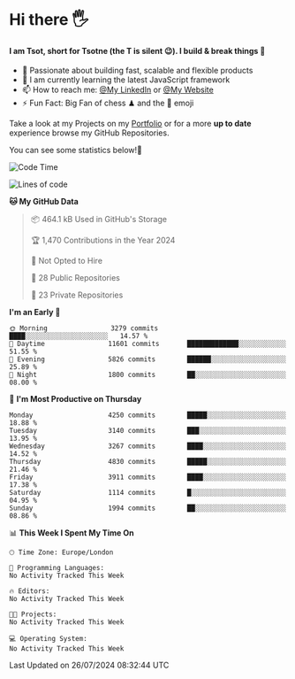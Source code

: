 # Hi there :raised_hand_with_fingers_splayed:
#### I am Tsot, short for Tsotne (the T is silent :wink:). I build & break things :space_invader:
- :telescope: Passionate about building fast, scalable and flexible products
- :seedling: I am currently learning the latest JavaScript framework 
- :mailbox: How to reach me: [@My LinkedIn](https://www.linkedin.com/in/tsotne-gvadzabia/) or [@My Website](https://tsotne.co.uk/contact)
- :zap: Fun Fact: Big Fan of chess ♟ and the 👾 emoji

Take a look at my Projects on my [Portfolio](https://tsotne.co.uk/) or for a more **up to date** experience browse my GitHub Repositories.

You can see some statistics below!:space_invader:
<!--START_SECTION:waka-->
![Code Time](http://img.shields.io/badge/Code%20Time-761%20hrs%202%20mins-blue)

![Lines of code](https://img.shields.io/badge/From%20Hello%20World%20I%27ve%20Written-8.2%20million%20lines%20of%20code-blue)

**🐱 My GitHub Data** 

> 📦 464.1 kB Used in GitHub's Storage 
 > 
> 🏆 1,470 Contributions in the Year 2024
 > 
> 🚫 Not Opted to Hire
 > 
> 📜 28 Public Repositories 
 > 
> 🔑 23 Private Repositories 
 > 
**I'm an Early 🐤** 

```text
🌞 Morning                3279 commits        ████░░░░░░░░░░░░░░░░░░░░░   14.57 % 
🌆 Daytime                11601 commits       █████████████░░░░░░░░░░░░   51.55 % 
🌃 Evening                5826 commits        ██████░░░░░░░░░░░░░░░░░░░   25.89 % 
🌙 Night                  1800 commits        ██░░░░░░░░░░░░░░░░░░░░░░░   08.00 % 
```
📅 **I'm Most Productive on Thursday** 

```text
Monday                   4250 commits        █████░░░░░░░░░░░░░░░░░░░░   18.88 % 
Tuesday                  3140 commits        ███░░░░░░░░░░░░░░░░░░░░░░   13.95 % 
Wednesday                3267 commits        ████░░░░░░░░░░░░░░░░░░░░░   14.52 % 
Thursday                 4830 commits        █████░░░░░░░░░░░░░░░░░░░░   21.46 % 
Friday                   3911 commits        ████░░░░░░░░░░░░░░░░░░░░░   17.38 % 
Saturday                 1114 commits        █░░░░░░░░░░░░░░░░░░░░░░░░   04.95 % 
Sunday                   1994 commits        ██░░░░░░░░░░░░░░░░░░░░░░░   08.86 % 
```


📊 **This Week I Spent My Time On** 

```text
🕑︎ Time Zone: Europe/London

💬 Programming Languages: 
No Activity Tracked This Week

🔥 Editors: 
No Activity Tracked This Week

🐱‍💻 Projects: 
No Activity Tracked This Week

💻 Operating System: 
No Activity Tracked This Week
```


 Last Updated on 26/07/2024 08:32:44 UTC
<!--END_SECTION:waka-->
